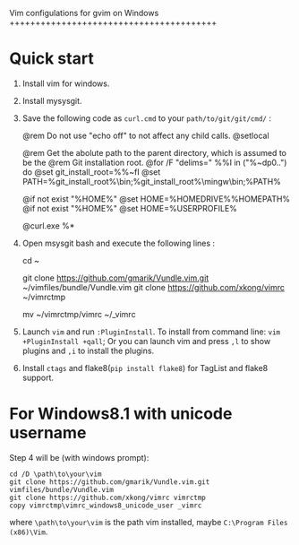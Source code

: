 Vim configulations for gvim on Windows
++++++++++++++++++++++++++++++++++++++++

Quick start
==================

1. Install vim for windows.

2. Install mysysgit.

3. Save the following code as `curl.cmd` to your `path/to/git/git/cmd/` :

    @rem Do not use "echo off" to not affect any child calls.
    @setlocal
    
    @rem Get the abolute path to the parent directory, which is assumed to be the
    @rem Git installation root.
    @for /F "delims=" %%I in ("%~dp0..") do @set git_install_root=%%~fI
    @set PATH=%git_install_root%\bin;%git_install_root%\mingw\bin;%PATH%
    
    @if not exist "%HOME%" @set HOME=%HOMEDRIVE%%HOMEPATH%
    @if not exist "%HOME%" @set HOME=%USERPROFILE%
    
    @curl.exe %*

4. Open msysgit bash and execute the following lines :

    cd ~
    
    git clone https://github.com/gmarik/Vundle.vim.git ~/vimfiles/bundle/Vundle.vim
    git clone https://github.com/xkong/vimrc ~/vimrctmp
    
    mv ~/vimrctmp/vimrc ~/_vimrc

5. Launch `vim` and run `:PluginInstall`. To install from command line: `vim +PluginInstall +qall`; Or you can launch vim and press `,l` to show plugins and `,i` to install the plugins.

6. Install `ctags` and flake8(`pip install flake8`) for TagList and flake8 support.

For Windows8.1 with unicode username
======================================

Step 4 will be (with windows prompt):

    cd /D \path\to\your\vim
    git clone https://github.com/gmarik/Vundle.vim.git vimfiles/bundle/Vundle.vim
    git clone https://github.com/xkong/vimrc vimrctmp
    copy vimrctmp\vimrc_windows8_unicode_user _vimrc

where `\path\to\your\vim` is the path vim installed, maybe `C:\Program Files (x86)\Vim`.
